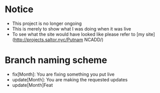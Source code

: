 Notice
===
- This project is no longer ongoing
- This is merely to show what I was doing when it was live
- To see what the site would have looked like please refer to [my site](http://projects.saltor.nyc/Putnam NCADD/)

Branch naming scheme
===
- fix[Month]: You are fixing something you put live
- update[Month]: You are making the requested updates
- update[Month]Feat